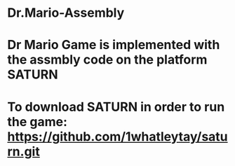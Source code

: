 # Dr.Mario-Assembly
# Dr Mario Game is implemented with the assmbly code on the platform SATURN
# To download SATURN in order to run the game: https://github.com/1whatleytay/saturn.git
